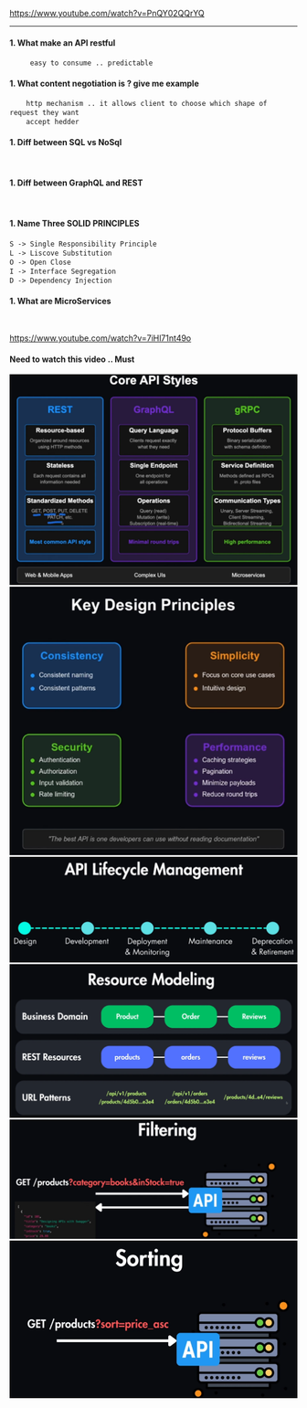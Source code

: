 https://www.youtube.com/watch?v=PnQY02QQrYQ

---
#### 1. What make an API restful

```
     easy to consume .. predictable 

```
#### 1. What content negotiation is ? give me example

```
    http mechanism .. it allows client to choose which shape of request they want 
    accept hedder
```


#### 1. Diff between SQL vs NoSql
```


```

#### 1. Diff between GraphQL and REST
```


```

#### 1. Name Three SOLID PRINCIPLES
```
S -> Single Responsibility Principle
L -> Liscove Substitution
O -> Open Close
I -> Interface Segregation
D -> Dependency Injection

```

#### 1. What are MicroServices
```


```

https://www.youtube.com/watch?v=7iHl71nt49o
#### Need to watch this video .. Must 

![ ](image.png)
![alt text](image-1.png)
![alt text](image-2.png)
![alt text](image-3.png)
![alt text](image-4.png)
![alt text](image-5.png)

